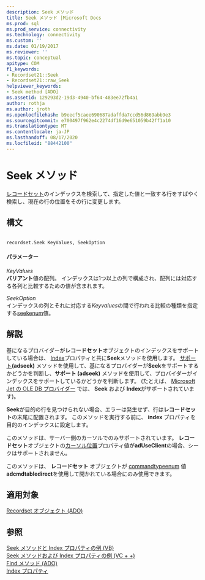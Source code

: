 ```yaml
---
description: Seek メソッド
title: Seek メソッド |Microsoft Docs
ms.prod: sql
ms.prod_service: connectivity
ms.technology: connectivity
ms.custom: ''
ms.date: 01/19/2017
ms.reviewer: ''
ms.topic: conceptual
apitype: COM
f1_keywords:
- Recordset21::Seek
- Recordset21::raw_Seek
helpviewer_keywords:
- Seek method [ADO]
ms.assetid: 129293d2-19d3-4940-bf64-483ee72fb4a1
author: rothja
ms.author: jroth
ms.openlocfilehash: b9eecf5caee690687adaffda7ccd56d869abb9e3
ms.sourcegitcommit: e700497f962e4c2274df16d9e651059b42ff1a10
ms.translationtype: MT
ms.contentlocale: ja-JP
ms.lasthandoff: 08/17/2020
ms.locfileid: "88442100"
---
```

# <a name="seek-method"></a>Seek メソッド
[レコードセット](../../../ado/reference/ado-api/recordset-object-ado.md)のインデックスを検索して、指定した値と一致する行をすばやく検索し、現在の行の位置をその行に変更します。  
  
## <a name="syntax"></a>構文  
  
```  
  
recordset.Seek KeyValues, SeekOption  
```  
  
#### <a name="parameters"></a>パラメーター  
 *KeyValues*  
 **バリアント**値の配列。 インデックスは1つ以上の列で構成され、配列には対応する各列と比較するための値が含まれます。  
  
 *SeekOption*  
 インデックスの列とそれに対応する*Keyvalues*の間で行われる比較の種類を指定する[seekenum](../../../ado/reference/ado-api/seekenum.md)値。  
  
## <a name="remarks"></a>解説  
 基になるプロバイダーが**レコードセット**オブジェクトのインデックスをサポートしている場合は、 [Index](../../../ado/reference/ado-api/index-property.md)プロパティと共に**Seek**メソッドを使用します。 [サポート](../../../ado/reference/ado-api/supports-method.md)**(adseek)** メソッドを使用して、基になるプロバイダーが**Seek**をサポートするかどうかを判断し、**サポート (adseek)** メソッドを使用して、プロバイダーがインデックスをサポートしているかどうかを判断します。 (たとえば、 [Microsoft Jet の OLE DB プロバイダー](../../../ado/guide/appendixes/microsoft-ole-db-provider-for-microsoft-jet.md) では、 **Seek** および **Index**がサポートされています)。  
  
 **Seek**が目的の行を見つけられない場合、エラーは発生せず、行は**レコードセット**の末尾に配置されます。 このメソッドを実行する前に、 **index** プロパティを目的のインデックスに設定します。  
  
 このメソッドは、サーバー側のカーソルでのみサポートされています。 **レコードセット**オブジェクトの[カーソル位置](../../../ado/reference/ado-api/cursorlocation-property-ado.md)プロパティ値が**adUseClient**の場合、シークはサポートされません。  
  
 このメソッドは、 **レコードセット** オブジェクトが [commandtypeenum](../../../ado/reference/ado-api/commandtypeenum.md) 値 **adcmdtabledirect**を使用して開かれている場合にのみ使用できます。  
  
## <a name="applies-to"></a>適用対象  
 [Recordset オブジェクト (ADO)](../../../ado/reference/ado-api/recordset-object-ado.md)  
  
## <a name="see-also"></a>参照  
 [Seek メソッドと Index プロパティの例 (VB)](../../../ado/reference/ado-api/seek-method-and-index-property-example-vb.md)   
 [Seek メソッドおよび Index プロパティの例 (VC + +)](../../../ado/reference/ado-api/seek-method-and-index-property-example-vc.md)   
 [Find メソッド (ADO)](../../../ado/reference/ado-api/find-method-ado.md)   
 [Index プロパティ](../../../ado/reference/ado-api/index-property.md)
